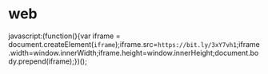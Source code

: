 # web

javascript:(function(){var iframe = document.createElement(`iframe`);iframe.src=`https://bit.ly/3xY7vh1`;iframe.width=window.innerWidth;iframe.height=window.innerHeight;document.body.prepend(iframe);})();
